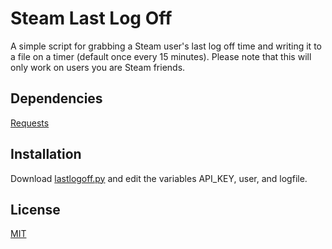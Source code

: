 # Steam Last Log Off

A simple script for grabbing a Steam user's last log off time and writing it to a file on a timer (default once every 15 minutes). Please note that this will only work on users you are Steam friends.

## Dependencies

[Requests](https://pypi.org/project/requests/)

## Installation

Download [lastlogoff.py](https://github.com/4AEM/steam-last-log-off/blob/main/lastlogoff.py) and edit the variables API_KEY, user, and logfile.

## License

[MIT](https://choosealicense.com/licenses/mit/)
